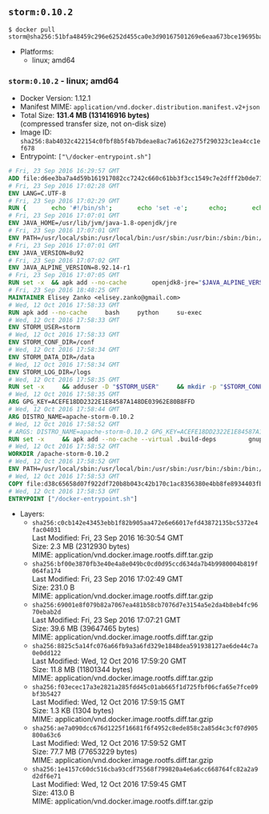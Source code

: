 ## `storm:0.10.2`

```console
$ docker pull storm@sha256:51bfa48459c296e6252d455ca0e3d90167501269e6eaa673bce19695ba237971
```

-	Platforms:
	-	linux; amd64

### `storm:0.10.2` - linux; amd64

-	Docker Version: 1.12.1
-	Manifest MIME: `application/vnd.docker.distribution.manifest.v2+json`
-	Total Size: **131.4 MB (131416916 bytes)**  
	(compressed transfer size, not on-disk size)
-	Image ID: `sha256:8ab4032c422154c0fbf8b5f4b7bdeae8ac7a6162e275f290323c1ea4cc1ef678`
-	Entrypoint: `["\/docker-entrypoint.sh"]`

```dockerfile
# Fri, 23 Sep 2016 16:29:57 GMT
ADD file:d6ee3ba7a4d59b161917082cc7242c660c61bb3f3cc1549c7e2dfff2b0de7104 in / 
# Fri, 23 Sep 2016 17:02:28 GMT
ENV LANG=C.UTF-8
# Fri, 23 Sep 2016 17:02:29 GMT
RUN { 		echo '#!/bin/sh'; 		echo 'set -e'; 		echo; 		echo 'dirname "$(dirname "$(readlink -f "$(which javac || which java)")")"'; 	} > /usr/local/bin/docker-java-home 	&& chmod +x /usr/local/bin/docker-java-home
# Fri, 23 Sep 2016 17:07:01 GMT
ENV JAVA_HOME=/usr/lib/jvm/java-1.8-openjdk/jre
# Fri, 23 Sep 2016 17:07:01 GMT
ENV PATH=/usr/local/sbin:/usr/local/bin:/usr/sbin:/usr/bin:/sbin:/bin:/usr/lib/jvm/java-1.8-openjdk/jre/bin:/usr/lib/jvm/java-1.8-openjdk/bin
# Fri, 23 Sep 2016 17:07:01 GMT
ENV JAVA_VERSION=8u92
# Fri, 23 Sep 2016 17:07:02 GMT
ENV JAVA_ALPINE_VERSION=8.92.14-r1
# Fri, 23 Sep 2016 17:07:05 GMT
RUN set -x 	&& apk add --no-cache 		openjdk8-jre="$JAVA_ALPINE_VERSION" 	&& [ "$JAVA_HOME" = "$(docker-java-home)" ]
# Fri, 23 Sep 2016 18:48:25 GMT
MAINTAINER Elisey Zanko <elisey.zanko@gmail.com>
# Wed, 12 Oct 2016 17:58:33 GMT
RUN apk add --no-cache     bash     python     su-exec
# Wed, 12 Oct 2016 17:58:33 GMT
ENV STORM_USER=storm
# Wed, 12 Oct 2016 17:58:33 GMT
ENV STORM_CONF_DIR=/conf
# Wed, 12 Oct 2016 17:58:34 GMT
ENV STORM_DATA_DIR=/data
# Wed, 12 Oct 2016 17:58:34 GMT
ENV STORM_LOG_DIR=/logs
# Wed, 12 Oct 2016 17:58:35 GMT
RUN set -x     && adduser -D "$STORM_USER"     && mkdir -p "$STORM_CONF_DIR" "$STORM_DATA_DIR" "$STORM_LOG_DIR"     && chown -R "$STORM_USER:$STORM_USER" "$STORM_CONF_DIR" "$STORM_DATA_DIR" "$STORM_LOG_DIR"
# Wed, 12 Oct 2016 17:58:35 GMT
ARG GPG_KEY=ACEFE18DD2322E1E84587A148DE03962E80B8FFD
# Wed, 12 Oct 2016 17:58:44 GMT
ARG DISTRO_NAME=apache-storm-0.10.2
# Wed, 12 Oct 2016 17:58:52 GMT
# ARGS: DISTRO_NAME=apache-storm-0.10.2 GPG_KEY=ACEFE18DD2322E1E84587A148DE03962E80B8FFD
RUN set -x     && apk add --no-cache --virtual .build-deps         gnupg     && wget -q "http://www.apache.org/dist/storm/$DISTRO_NAME/$DISTRO_NAME.tar.gz"     && wget -q "http://www.apache.org/dist/storm/$DISTRO_NAME/$DISTRO_NAME.tar.gz.asc"     && export GNUPGHOME="$(mktemp -d)"     && gpg --keyserver ha.pool.sks-keyservers.net --recv-key "$GPG_KEY"     && gpg --batch --verify "$DISTRO_NAME.tar.gz.asc" "$DISTRO_NAME.tar.gz"     && tar -xzf "$DISTRO_NAME.tar.gz"     && chown -R "$STORM_USER:$STORM_USER" "$DISTRO_NAME"     && rm -r "$GNUPGHOME" "$DISTRO_NAME.tar.gz" "$DISTRO_NAME.tar.gz.asc"     && apk del .build-deps
# Wed, 12 Oct 2016 17:58:52 GMT
WORKDIR /apache-storm-0.10.2
# Wed, 12 Oct 2016 17:58:52 GMT
ENV PATH=/usr/local/sbin:/usr/local/bin:/usr/sbin:/usr/bin:/sbin:/bin:/usr/lib/jvm/java-1.8-openjdk/jre/bin:/usr/lib/jvm/java-1.8-openjdk/bin:/apache-storm-0.10.2/bin
# Wed, 12 Oct 2016 17:58:53 GMT
COPY file:d38c65658d07f922df720b8b043c42b170c1ac8356380e4bb8fe8934403fb0d8 in / 
# Wed, 12 Oct 2016 17:58:53 GMT
ENTRYPOINT ["/docker-entrypoint.sh"]
```

-	Layers:
	-	`sha256:c0cb142e43453ebb1f82b905aa472e6e66017efd43872135bc5372e4fac04031`  
		Last Modified: Fri, 23 Sep 2016 16:30:54 GMT  
		Size: 2.3 MB (2312930 bytes)  
		MIME: application/vnd.docker.image.rootfs.diff.tar.gzip
	-	`sha256:bf00e3870fb3e40e4a8e049bc0cd0d95ccd634da7b4b9980004b819f064fa174`  
		Last Modified: Fri, 23 Sep 2016 17:02:49 GMT  
		Size: 231.0 B  
		MIME: application/vnd.docker.image.rootfs.diff.tar.gzip
	-	`sha256:69001e8f079b82a7067ea481b58cb7076d7e3154a5e2da4b8eb4fc9670ebab2d`  
		Last Modified: Fri, 23 Sep 2016 17:07:21 GMT  
		Size: 39.6 MB (39647465 bytes)  
		MIME: application/vnd.docker.image.rootfs.diff.tar.gzip
	-	`sha256:8825c5a14fc076a66fb9a3a6fd329e1848dea591938127ae6de44c7a0e0dd122`  
		Last Modified: Wed, 12 Oct 2016 17:59:20 GMT  
		Size: 11.8 MB (11801344 bytes)  
		MIME: application/vnd.docker.image.rootfs.diff.tar.gzip
	-	`sha256:f03ecec17a3e2821a285fdd45c01ab665f1d725fbf06cfa65e7fce09bf3b5427`  
		Last Modified: Wed, 12 Oct 2016 17:59:15 GMT  
		Size: 1.3 KB (1304 bytes)  
		MIME: application/vnd.docker.image.rootfs.diff.tar.gzip
	-	`sha256:ae7a090dcc676d1225f16681f6f4952c8ede858c2a85d4c3cf07d905800a63c6`  
		Last Modified: Wed, 12 Oct 2016 17:59:52 GMT  
		Size: 77.7 MB (77653229 bytes)  
		MIME: application/vnd.docker.image.rootfs.diff.tar.gzip
	-	`sha256:1e4157c60dc516cba93cdf75568f799820a4e6a6cc668764fc82a2a9d2df6e71`  
		Last Modified: Wed, 12 Oct 2016 17:59:45 GMT  
		Size: 413.0 B  
		MIME: application/vnd.docker.image.rootfs.diff.tar.gzip

